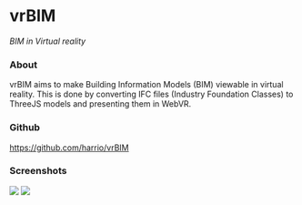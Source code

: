 # vrBIM
_BIM in Virtual reality_


### About

vrBIM aims to make Building Information Models (BIM) viewable in virtual reality. This is done by converting
IFC files (Industry Foundation Classes) to ThreeJS models and presenting them in WebVR.

### Github

https://github.com/harrio/vrBIM

### Screenshots
[![](screenshots/vrbim1-small.png)](screenshots/vrbim1.png) [![](screenshots/vrbim2-small.png)](screenshots/vrbim2.png)

